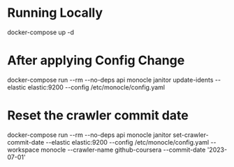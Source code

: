 # Running Locally
docker-compose up -d

# After applying Config Change
docker-compose run --rm --no-deps api monocle janitor update-idents --elastic elastic:9200 --config /etc/monocle/config.yaml

# Reset the crawler commit date
docker-compose run --rm --no-deps api monocle janitor set-crawler-commit-date --elastic elastic:9200 --config /etc/monocle/config.yaml --workspace monocle --crawler-name github-coursera --commit-date '2023-07-01'